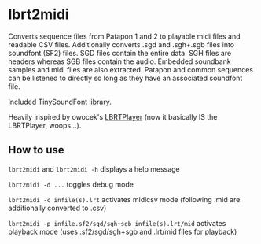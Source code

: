 # lbrt2midi
Converts sequence files from Patapon 1 and 2 to playable midi files and readable CSV files.
Additionally converts .sgd and .sgh+.sgb files into soundfont (SF2) files.
SGD files contain the entire data.
SGH files are headers whereas SGB files contain the audio.
Embedded soundbank samples and midi files are also extracted.
Patapon and common sequences can be listened to directly so long as they have an associated soundfont file.

Included TinySoundFont library.

Heavily inspired by owocek's [LBRTPlayer](https://github.com/owodzeg/LBRTPlayer) (now it basically IS the LBRTPlayer, woops...).

## How to use

`lbrt2midi` and `lbrt2midi -h` displays a help message

`lbrt2midi -d ...` toggles debug mode

`lbrt2midi -c infile(s).lrt` activates midicsv mode (following .mid are additionally converted to .csv)

`lbrt2midi -p infile.sf2/sgd/sgh+sgb infile(s).lrt/mid` activates playback mode (uses .sf2/sgd/sgh+sgb and .lrt/mid files for playback)
